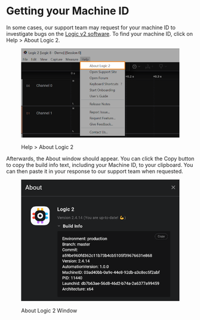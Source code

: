 # Getting your Machine ID

In some cases, our support team may request for your machine ID to investigate bugs on the [Logic v2 software](https://ideas.saleae.com/f/changelog/). To find your machine ID, click on Help > About Logic 2.

<figure><img src="../../.gitbook/assets/Screenshot 2024-03-28 at 4.41.46 PM.png" alt=""><figcaption><p>Help > About Logic 2</p></figcaption></figure>

Afterwards, the About window should appear. You can click the Copy button to copy the build info text, including your Machine ID, to your clipboard. You can then paste it in your response to our support team when requested.

<figure><img src="../../.gitbook/assets/Screenshot 2024-03-28 at 4.44.56 PM.png" alt=""><figcaption><p>About Logic 2 Window</p></figcaption></figure>
